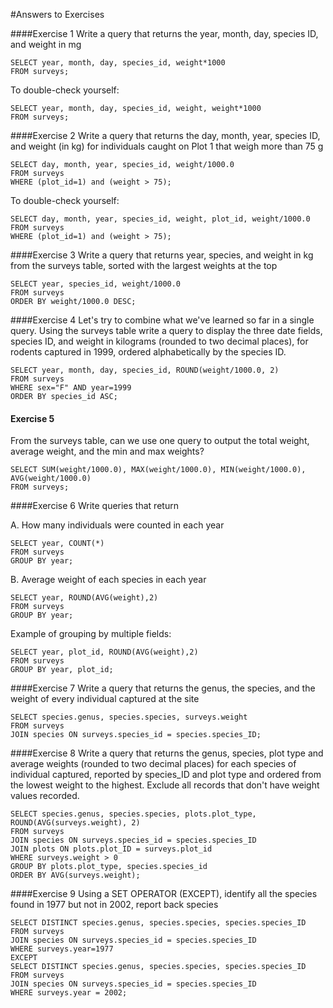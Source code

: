 #Answers to Exercises

####Exercise 1
Write a query that returns the year, month, day, species ID, and weight in mg

```
SELECT year, month, day, species_id, weight*1000 
FROM surveys;
```

To double-check yourself:

```
SELECT year, month, day, species_id, weight, weight*1000 
FROM surveys;
```

####Exercise 2
Write a query that returns the day, month, year, species ID, and weight (in kg) for individuals caught on Plot 1 that weigh more than 75 g

```
SELECT day, month, year, species_id, weight/1000.0 
FROM surveys 
WHERE (plot_id=1) and (weight > 75);
```

To double-check yourself:

```
SELECT day, month, year, species_id, weight, plot_id, weight/1000.0 
FROM surveys 
WHERE (plot_id=1) and (weight > 75);
```

####Exercise 3
Write a query that returns year, species, and weight in kg from the surveys table, sorted with the largest weights at the top

```
SELECT year, species_id, weight/1000.0
FROM surveys
ORDER BY weight/1000.0 DESC;
```

####Exercise 4
Let's try to combine what we've learned so far in a single query. Using the surveys table write a query to display the three date fields, species ID, and weight in kilograms (rounded to two decimal places), for rodents captured in 1999, ordered alphabetically by the species ID.

```
SELECT year, month, day, species_id, ROUND(weight/1000.0, 2)
FROM surveys
WHERE sex="F" AND year=1999
ORDER BY species_id ASC;
```

#### Exercise 5
From the surveys table, can we use one query to output the total weight, average weight, and the min and max weights? 

```
SELECT SUM(weight/1000.0), MAX(weight/1000.0), MIN(weight/1000.0), AVG(weight/1000.0)
FROM surveys;
```

####Exercise 6
Write queries that return

A. How many individuals were counted in each year

```
SELECT year, COUNT(*)
FROM surveys
GROUP BY year;
```

B. Average weight of each species in each year

```
SELECT year, ROUND(AVG(weight),2)
FROM surveys
GROUP BY year;
```

Example of grouping by multiple fields: 
```
SELECT year, plot_id, ROUND(AVG(weight),2)
FROM surveys
GROUP BY year, plot_id;
```

####Exercise 7
Write a query that returns the genus, the species, and the weight of every individual captured at the site

```
SELECT species.genus, species.species, surveys.weight
FROM surveys
JOIN species ON surveys.species_id = species.species_ID;
```

####Exercise 8
Write a query that returns the genus, species, plot type and average weights (rounded to two decimal places) for each species of individual captured, reported by species_ID and plot type and ordered from the lowest weight to the highest. Exclude all records that don't have weight values recorded.

```
SELECT species.genus, species.species, plots.plot_type, ROUND(AVG(surveys.weight), 2)
FROM surveys
JOIN species ON surveys.species_id = species.species_ID
JOIN plots ON plots.plot_ID = surveys.plot_id
WHERE surveys.weight > 0
GROUP BY plots.plot_type, species.species_id
ORDER BY AVG(surveys.weight);
```

####Exercise 9
Using a SET OPERATOR (EXCEPT), identify all the species found in 1977 but not in 2002, report back species

```
SELECT DISTINCT species.genus, species.species, species.species_ID
FROM surveys
JOIN species ON surveys.species_id = species.species_ID
WHERE surveys.year=1977
EXCEPT
SELECT DISTINCT species.genus, species.species, species.species_ID
FROM surveys
JOIN species ON surveys.species_id = species.species_ID
WHERE surveys.year = 2002;
```
